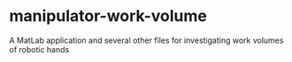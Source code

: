 # manipulator-work-volume
A MatLab application and several other files for investigating work volumes of robotic hands

